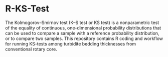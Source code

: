# R-KS-Test
The Kolmogorov–Smirnov test (K–S test or KS test) is a nonparametric test of the equality of continuous, one-dimensional probability distributions that can be used to compare a sample with a reference probability distribution, or to compare two samples. This repository contains R coding and workflow for running KS-tests among turbidite bedding thicknesses from conventional rotary core.
